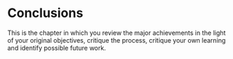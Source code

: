 # Conclusions

This is the chapter in which you review the major achievements in the light of your original
objectives, critique the process, critique your own learning and identify possible future
work.
